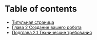 # Table of contents

* [Титульная страница](README.md)
* [Глава 2 Создание вашего робота](untitled.md)
* [Подглава 2.1 Технические требования](podglava-2.1-tekhnicheskie-trebovaniya.md)

